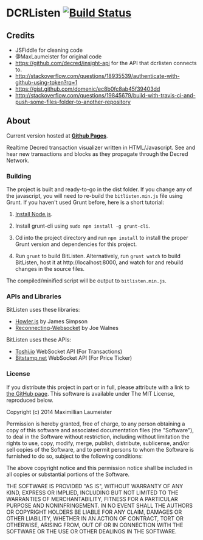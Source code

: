 # DCRListen [![Build Status](https://travis-ci.org/colt05/dcrlisten.svg?branch=gh-pages)](https://travis-ci.org/colt05/dcrlisten)
## Credits
- JSFiddle for cleaning code  
- @MaxLaumeister for original code  
- https://github.com/decred/insight-api for the API that dcrlisten connects to.  
- http://stackoverflow.com/questions/18935539/authenticate-with-github-using-token?rq=1
- https://gist.github.com/domenic/ec8b0fc8ab45f39403dd
- http://stackoverflow.com/questions/19845679/build-with-travis-ci-and-push-some-files-folder-to-another-repository   
  
## About ##

Current version hosted at [**Github Pages**](http:/colt05.github.io/dcrlisten).

Realtime Decred transaction visualizer written in HTML/Javascript. See and hear new transactions and blocks as they propagate through the Decred Network.

### Building ###

The project is built and ready-to-go in the dist folder. If you change any of the javascript, you will need to re-build the `bitlisten.min.js` file using Grunt. If you haven't used Grunt before, here is a short tutorial:

1. [Install Node.js](https://nodejs.org/download/).

2. Install grunt-cli using `sudo npm install -g grunt-cli`.

2. Cd into the project directory and run `npm install` to install the proper Grunt version and dependencies for this project.

3. Run `grunt` to build BitListen. Alternatively, run `grunt watch` to build BitListen, host it at http://localhost:8000, and watch for and rebuild changes in the source files.

The compiled/minified script will be output to `bitlisten.min.js`.

### APIs and Libraries ###

BitListen uses these libraries:

* [Howler.js](http://goldfirestudios.com/blog/104/howler.js-Modern-Web-Audio-Javascript-Library) by James Simpson
* [Reconnecting-Websocket](https://github.com/joewalnes/reconnecting-websocket) by Joe Walnes

BitListen uses these APIs:

* [Toshi.io](https://toshi.io/docs/) WebSocket API (For Transactions)
* [Bitstamp.net](https://www.bitstamp.net/) WebSocket API (For Price Ticker)

### License ###

If you distribute this project in part or in full, please attribute with a link to [the GitHub page](https://github.com/MaxLaumeister/bitlisten). This software is available under The MIT License, reproduced below.

Copyright (c) 2014 Maximillian Laumeister

Permission is hereby granted, free of charge, to any person obtaining a copy of this software and associated documentation files (the "Software"), to deal in the Software without restriction, including without limitation the rights to use, copy, modify, merge, publish, distribute, sublicense, and/or sell copies of the Software, and to permit persons to whom the Software is furnished to do so, subject to the following conditions:

The above copyright notice and this permission notice shall be included in all copies or substantial portions of the Software.

THE SOFTWARE IS PROVIDED "AS IS", WITHOUT WARRANTY OF ANY KIND, EXPRESS OR IMPLIED, INCLUDING BUT NOT LIMITED TO THE WARRANTIES OF MERCHANTABILITY, FITNESS FOR A PARTICULAR PURPOSE AND NONINFRINGEMENT. IN NO EVENT SHALL THE AUTHORS OR COPYRIGHT HOLDERS BE LIABLE FOR ANY CLAIM, DAMAGES OR OTHER LIABILITY, WHETHER IN AN ACTION OF CONTRACT, TORT OR OTHERWISE, ARISING FROM, OUT OF OR IN CONNECTION WITH THE SOFTWARE OR THE USE OR OTHER DEALINGS IN THE SOFTWARE.
